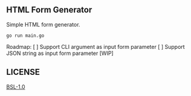 ## HTML Form Generator

Simple HTML form generator.

`go run main.go`

Roadmap:
[ ] Support CLI argument as input form parameter
[ ] Support JSON string as input form parameter
[WIP]

## LICENSE

[BSL-1.0](./LICENSE)